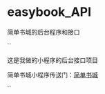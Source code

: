 # easybook_API
简单书城的后台程序和接口

``

这是我做的小程序的后台接口项目 

简单书城小程序传送门：[简单书城](https://github.com/treey-yao/easybook)  

``



